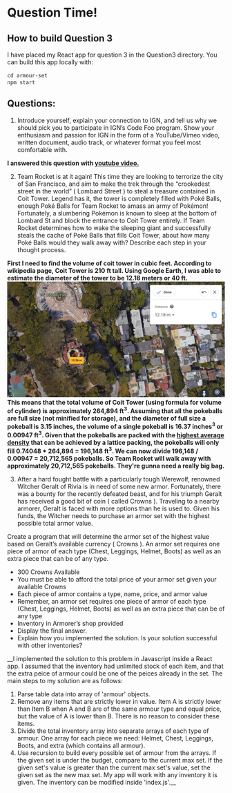 # Question Time!

## How to build Question 3
I have placed my React app for question 3 in the Question3 directory. You can build this app locally with:
```console
cd armour-set
npm start
```

## Questions:

1. Introduce yourself, explain your connection to IGN, and tell us why we should pick you to participate in IGN’s Code Foo program. Show your enthusiasm and passion for IGN in the form of a YouTube/Vimeo video, written document, audio track, or whatever format you feel most comfortable with. 

__I answered this question with [youtube video.](https://www.youtube.com/watch?v=wVXAjkKyRMc)__

2. Team Rocket is at it again! This time they are looking to terrorize the city of San Francisco, and aim to make the trek through the “crookedest street in the world” ( Lombard Street ) to steal a treasure contained in Coit Tower. Legend has it, the tower is completely filled with Poké Balls, enough Poké Balls for Team Rocket to amass an army of Pokémon! Fortunately, a slumbering Pokémon is known to sleep at the bottom of Lombard St and block the entrance to Coit Tower entirely. If Team Rocket determines how to wake the sleeping giant and successfully steals the cache of Poké Balls that fills Coit Tower, about how many Poké Balls would they walk away with? Describe each step in your thought process.

__First I need to find the volume of coit tower in cubic feet. According to wikipedia page, Coit Tower is 210 ft tall. Using Google Earth, I was able to estimate the diameter of the tower to be 12.18 meters or 40 ft.
![coit tower diameter](./google-earth-screenshot.png)
This means that the total volume of Coit Tower (using formula for volume of cylinder) is approximately 264,894 ft<sup>3</sup>. Assuming that all the pokeballs are full size (not minified for storage), and the diameter of full size a pokeball is 3.15 inches, the volume of a single pokeball is 16.37 inches<sup>3</sup> or 0.00947 ft<sup>3</sup>. Given that the pokeballs are packed with the [highest average density](https://en.wikipedia.org/wiki/Sphere_packing) that can be achieved by a lattice packing, the pokeballs will only fill 0.74048 * 264,894 = 196,148 ft<sup>3</sup>. We can now divide 196,148 / 0.00947 = 20,712,565 pokeballs. So Team Rocket will walk away with approximately 20,712,565 pokeballs. They're gunna need a really big bag.__

3. After a hard fought battle with a particularly tough Werewolf, renowned Witcher Geralt of Rivia is in need of some new armor. Fortunately, there was a bounty for the recently defeated beast, and for his triumph Geralt has received a good bit of coin ( called Crowns ). Traveling to a nearby armorer, Geralt is faced with more options than he is used to. Given his funds, the Witcher needs to purchase an armor set with the highest possible total armor value.

Create a program that will determine the armor set of the highest value based on Geralt’s available currency ( Crowns ). An armor set requires one piece of armor of each type (Chest, Leggings, Helmet, Boots) as well as an extra piece that can be of any type.

- 300 Crowns Available
- You must be able to afford the total price of your armor set given your available Crowns
- Each piece of armor contains a type, name, price, and armor value
- Remember, an armor set requires one piece of armor of each type (Chest, Leggings, Helmet, Boots) as well as an extra piece that can be of any type
- Inventory in Armorer’s shop provided
- Display the final answer.
- Explain how you implemented the solution. Is your solution successful with other inventories?

__I implemented the solution to this problem in Javascript inside a React app. I assumed that the inventory had unlimited stock of each item, and that the extra peice of armour could be one of the peices already in the set. The main steps to my solution are as follows:
1. Parse table data into array of 'armour' objects. 
2. Remove any items that are strictly lower in value. Item A is strictly lower than Item B when A and B are of the same armour type and equal price, but the value of A is lower than B. There is no reason to consider these items.
3. Divide the total inventory array into separate arrays of each type of armour. One array for each piece we need: Helmet, Chest, Leggings, Boots, and extra (which contains all armour).
4. Use recursion to build every possible set of armour from the arrays. If the given set is under the budget, compare to the current max set. If the given set's value is greater than the current max set's value, set the given set as the new max set. 
My app will work with any inventory it is given. The inventory can be modified inside 'index.js'.__

